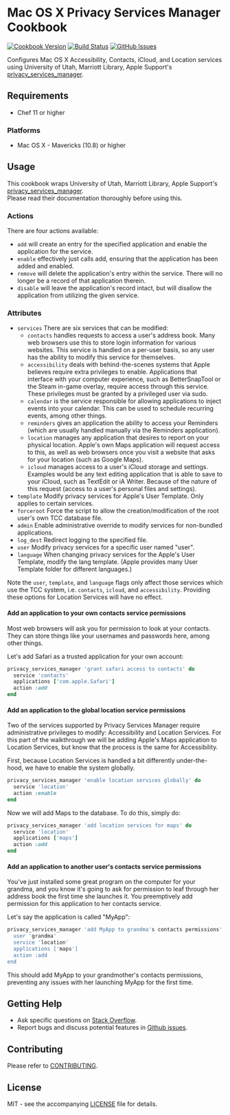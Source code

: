 # Mac OS X Privacy Services Manager Cookbook

[![Cookbook Version](http://img.shields.io/cookbook/v/privacy_services_manager.svg?style=flat-square)][cookbook]
[![Build Status](http://img.shields.io/travis/dhoer/chef-privacy_services_manager.svg?style=flat-square)][travis]
[![GitHub Issues](http://img.shields.io/github/issues/dhoer/chef-privacy_services_manager.svg?style=flat-square)][github]

[cookbook]: https://supermarket.chef.io/cookbooks/privacy_services_manager
[travis]: https://travis-ci.org/dhoer/chef-privacy_services_manager
[github]: https://github.com/dhoer/chef-privacy_services_manager/issues


Configures Mac OS X Accessibility, Contacts, iCloud, and Location services using 
University of Utah, Marriott Library, Apple Support's 
[privacy_services_manager](https://github.com/univ-of-utah-marriott-library-apple/privacy_services_manager).

## Requirements

- Chef 11 or higher

### Platforms

- Mac OS X - Mavericks (10.8) or higher

## Usage

This cookbook wraps University of Utah, Marriott Library, Apple Support's 
[privacy_services_manager](https://github.com/univ-of-utah-marriott-library-apple/privacy_services_manager).  
Please read their documentation thoroughly before using this.

### Actions

There are four actions available:

- `add` will create an entry for the specified application and enable the application for the service.
- `enable` effectively just calls add, ensuring that the application has been added and enabled.
- `remove` will delete the application's entry within the service. There will no longer be a record of that application therein.
- `disable` will leave the application's record intact, but will disallow the application from utilizing the given service.

### Attributes

- `services` There are six services that can be modified:
  - `contacts` handles requests to access a user's address book. Many web browsers use this to store login information 
for various websites. This service is handled on a per-user basis, so any user has the ability to modify this service 
for themselves.
  - `accessibility` deals with behind-the-scenes systems that Apple believes require extra privileges to enable. 
Applications that interface with your computer experience, such as BetterSnapTool or the Steam in-game overlay, 
require access through this service. These privileges must be granted by a privileged user via sudo.
  - `calendar` is the service responsible for allowing applications to inject events into your calendar. This can be 
used to schedule recurring events, among other things.
  - `reminders` gives an application the ability to access your Reminders (which are usually handled manually via the 
Reminders application).
  - `location` manages any application that desires to report on your physical location. Apple's own Maps application 
will request access to this, as well as web browsers once you visit a website that asks for your location (such as 
Google Maps). 
  - `icloud` manages access to a user's iCloud storage and settings. Examples would be any text editing application 
that is able to save to your iCloud, such as TextEdit or iA Writer. Because of the nature of this request (access to 
a user's personal files and settings).
- `template`	Modify privacy services for Apple's User Template. Only applies to certain services.
- `forceroot`	Force the script to allow the creation/modification of the root user's own TCC database file.
- `admin`	Enable administrative override to modify services for non-bundled applications. 
- `log_dest` Redirect logging to the specified file.
- `user` Modify privacy services for a specific user named "user". 
- `language` 	When changing privacy services for the Apple's User Template, modify the lang template. 
(Apple provides many User Template folder for different languages.)

Note the `user`, `template`, and `language` flags only affect those services which use the TCC system, i.e. `contacts`, 
`icloud`, and `accessibility`. Providing these options for Location Services will have no effect.


#### Add an application to your own contacts service permissions

Most web browsers will ask you for permission to look at your contacts. They can store things like your usernames 
and passwords here, among other things. 

Let's add Safari as a trusted application for your own account:

```ruby
privacy_services_manager 'grant safari access to contacts' do
  service 'contacts'
  applications ['com.apple.Safari']
  action :add
end
```

#### Add an application to the global location service permissions

Two of the services supported by Privacy Services Manager require administrative privileges to modify: 
Accessibility and Location Services. For this part of the walkthrough we will be adding Apple's Maps application to 
Location Services, but know that the process is the same for Accessibility.

First, because Location Services is handled a bit differently under-the-hood, we have to enable the system globally. 

```ruby
privacy_services_manager 'enable location services globally' do
  service 'location'
  action :enable
end
```

Now we will add Maps to the database. To do this, simply do:

```ruby
privacy_services_manager 'add location services for maps' do
  service 'location'
  applications ['maps']
  action :add
end
```

#### Add an application to another user's contacts service permissions

You've just installed some great program on the computer for your grandma, and you know it's going to ask for 
permission to leaf through her address book the first time she launches it.  You preemptively add permission for 
this application to her contacts service.

Let's say the application is called "MyApp":

```ruby
privacy_services_manager 'add MyApp to grandma's contacts permissions' do
  user 'grandma'
  service 'location'
  applications ['maps']
  action :add
end
```

This should add MyApp to your grandmother's contacts permissions, preventing any issues with her launching MyApp 
for the first time.


## Getting Help

- Ask specific questions on [Stack Overflow](http://stackoverflow.com/questions/tagged/chef-privacy_services_manager).
- Report bugs and discuss potential features in
[Github issues](https://github.com/dhoer/chef-privacy_services_manager/issues).

## Contributing

Please refer to [CONTRIBUTING](https://github.com/dhoer/chef-privacy_services_manager/blob/master/CONTRIBUTING.md).

## License

MIT - see the accompanying [LICENSE](https://github.com/dhoer/chef-privacy_services_manager/blob/master/LICENSE.md) file
for details.

